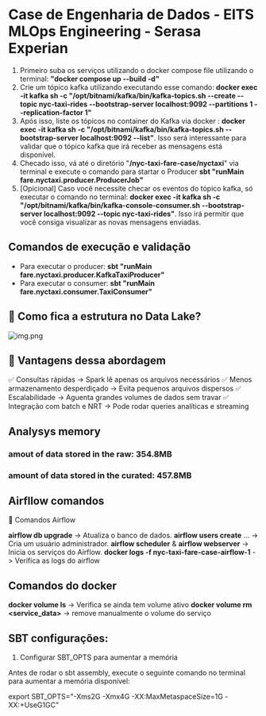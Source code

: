 # Case de Engenharia de Dados  - EITS MLOps Engineering - Serasa Experian

1. Primeiro suba os serviços utilizando o docker compose file utilizando o terminal: **"docker compose up --build -d"**
2. Crie um tópico kafka utilizando executando esse comando: **docker exec -it kafka sh -c "/opt/bitnami/kafka/bin/kafka-topics.sh --create --topic nyc-taxi-rides --bootstrap-server localhost:9092 --partitions 1 --replication-factor 1"**
3. Após isso, liste os tópicos no container do Kafka via docker : **docker exec -it kafka sh -c "/opt/bitnami/kafka/bin/kafka-topics.sh --bootstrap-server localhost:9092 --list"**. Isso será interessante para validar que o tópico kafka que irá receber as mensagens está disponível.
4. Checado isso, vá até o diretório "**/nyc-taxi-fare-case/nyctaxi**" via terminal e execute o comando para startar o Producer **sbt "runMain fare.nyctaxi.producer.ProducerJob"**
5. [Opicional] Caso você necessite checar os eventos do tópico kafka, só executar o comando no terminal: **docker exec -it kafka sh -c "/opt/bitnami/kafka/bin/kafka-console-consumer.sh --bootstrap-server localhost:9092 --topic nyc-taxi-rides"**. Isso irá permitir que você consiga visualizar as novas mensagens enviadas.


## Comandos de execução e validação
- Para executar o producer: **sbt "runMain fare.nyctaxi.producer.KafkaTaxiProducer"**
- Para executar o consumer: **sbt "runMain fare.nyctaxi.consumer.TaxiConsumer"**


## 📌 Como fica a estrutura no Data Lake?
![img.png](img.png)

## 🚀 Vantagens dessa abordagem
✅ Consultas rápidas → Spark lê apenas os arquivos necessários
✅ Menos armazenamento desperdiçado → Evita pequenos arquivos dispersos
✅ Escalabilidade → Aguenta grandes volumes de dados sem travar
✅ Integração com batch e NRT → Pode rodar queries analíticas e streaming




## Analysys memory

### amout of data stored in the raw: 354.8MB
### amount of data stored in the curated: 457.8MB



## Airfllow comandos
🔹 Comandos Airflow

**airflow db upgrade** → Atualiza o banco de dados.
**airflow users create** ... → Cria um usuário administrador.
**airflow scheduler** & **airflow webserver** → Inicia os serviços do Airflow.
**docker logs -f nyc-taxi-fare-case-airflow-1** -> Verifica as logs do airflow


## Comandos do docker
**docker volume ls** -> Verifica se ainda tem volume ativo
**docker volume rm <service_data>** -> remove manualmente o volume do serviço




## SBT configurações:

1. Configurar SBT_OPTS para aumentar a memória

Antes de rodar o sbt assembly, execute o seguinte comando no terminal para aumentar a memória disponível:

export SBT_OPTS="-Xms2G -Xmx4G -XX:MaxMetaspaceSize=1G -XX:+UseG1GC"
